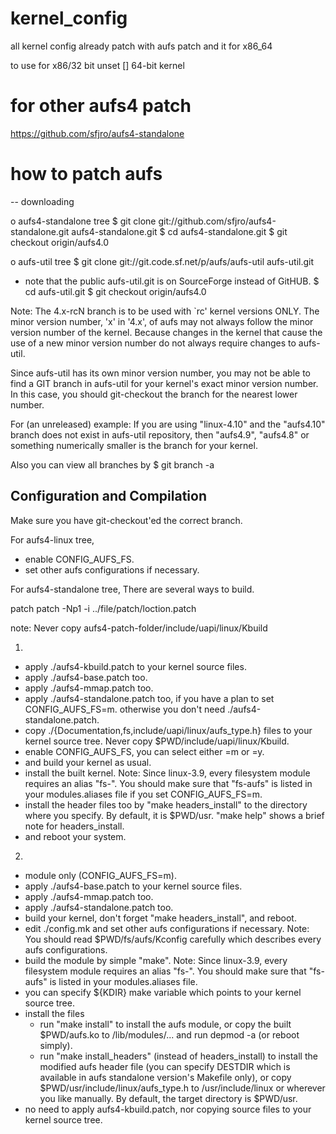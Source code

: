 # kernel_config

all kernel config already patch with aufs patch and it for  x86_64 

to use for x86/32 bit unset 
  [] 64-bit kernel  

# for other aufs4 patch 
  https://github.com/sfjro/aufs4-standalone

# how to patch aufs 


-- downloading 

o aufs4-standalone tree
$ git clone git://github.com/sfjro/aufs4-standalone.git aufs4-standalone.git
$ cd aufs4-standalone.git
$ git checkout origin/aufs4.0

o aufs-util tree
$ git clone git://git.code.sf.net/p/aufs/aufs-util aufs-util.git
- note that the public aufs-util.git is on SourceForge instead of
  GitHUB.
$ cd aufs-util.git
$ git checkout origin/aufs4.0

Note: The 4.x-rcN branch is to be used with `rc' kernel versions ONLY.
The minor version number, 'x' in '4.x', of aufs may not always
follow the minor version number of the kernel.
Because changes in the kernel that cause the use of a new
minor version number do not always require changes to aufs-util.

Since aufs-util has its own minor version number, you may not be
able to find a GIT branch in aufs-util for your kernel's
exact minor version number.
In this case, you should git-checkout the branch for the
nearest lower number.

For (an unreleased) example:
If you are using "linux-4.10" and the "aufs4.10" branch
does not exist in aufs-util repository, then "aufs4.9", "aufs4.8"
or something numerically smaller is the branch for your kernel.

Also you can view all branches by
	$ git branch -a


 Configuration and Compilation
----------------------------------------
Make sure you have git-checkout'ed the correct branch.

For aufs4-linux tree,
- enable CONFIG_AUFS_FS.
- set other aufs configurations if necessary.

For aufs4-standalone tree,
There are several ways to build.

patch 
   patch -Np1 -i ../file/patch/loction.patch

note: 
Never copy aufs4-patch-folder/include/uapi/linux/Kbuild


1.
- apply ./aufs4-kbuild.patch to your kernel source files.
- apply ./aufs4-base.patch too.
- apply ./aufs4-mmap.patch too.
- apply ./aufs4-standalone.patch too, if you have a plan to set
  CONFIG_AUFS_FS=m. otherwise you don't need ./aufs4-standalone.patch.
- copy ./{Documentation,fs,include/uapi/linux/aufs_type.h} files to your
  kernel source tree. Never copy $PWD/include/uapi/linux/Kbuild.
- enable CONFIG_AUFS_FS, you can select either
  =m or =y.
- and build your kernel as usual.
- install the built kernel.
  Note: Since linux-3.9, every filesystem module requires an alias
  "fs-<fsname>". You should make sure that "fs-aufs" is listed in your
  modules.aliases file if you set CONFIG_AUFS_FS=m.
- install the header files too by "make headers_install" to the
  directory where you specify. By default, it is $PWD/usr.
  "make help" shows a brief note for headers_install.
- and reboot your system.

2.
- module only (CONFIG_AUFS_FS=m).
- apply ./aufs4-base.patch to your kernel source files.
- apply ./aufs4-mmap.patch too.
- apply ./aufs4-standalone.patch too.
- build your kernel, don't forget "make headers_install", and reboot.
- edit ./config.mk and set other aufs configurations if necessary.
  Note: You should read $PWD/fs/aufs/Kconfig carefully which describes
  every aufs configurations.
- build the module by simple "make".
  Note: Since linux-3.9, every filesystem module requires an alias
  "fs-<fsname>". You should make sure that "fs-aufs" is listed in your
  modules.aliases file.
- you can specify ${KDIR} make variable which points to your kernel
  source tree.
- install the files
  + run "make install" to install the aufs module, or copy the built
    $PWD/aufs.ko to /lib/modules/... and run depmod -a (or reboot simply).
  + run "make install_headers" (instead of headers_install) to install
    the modified aufs header file (you can specify DESTDIR which is
    available in aufs standalone version's Makefile only), or copy
    $PWD/usr/include/linux/aufs_type.h to /usr/include/linux or wherever
    you like manually. By default, the target directory is $PWD/usr.
- no need to apply aufs4-kbuild.patch, nor copying source files to your
  kernel source tree.